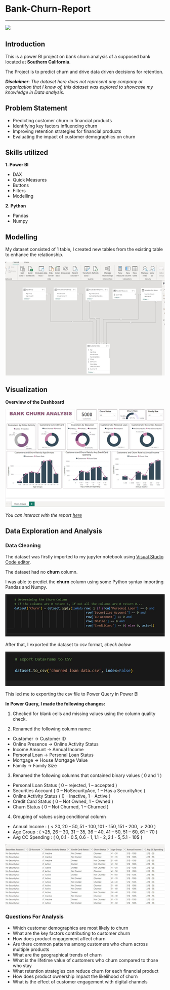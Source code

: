# Bank-Churn-Report
***
![](https://media.licdn.com/dms/image/D4D12AQFwIuqMsdB1JQ/article-cover_image-shrink_600_2000/0/1698802120424?e=2147483647&v=beta&t=fSS462PL0QMBLmY4YJONip6brMx9sf4a-Q1fv7Y8tBo)

## Introduction

This is a power BI project on bank churn analysis of a supposed bank located at **Southern California**.

The Project is to predict churn and drive data driven decisions for retention.

_**Disclaimer**_: _The dataset here does not represent any company or organization that I know of, this dataset was explored to showcase my knowledge in Data 
analysis._


## Problem Statement
- Predicting customer churn in financial products
- Identifying key factors influencing churn
- Improving retention strategies for financial products
- Evaluating the impact of customer demographics on churn

## Skills utilized

**1. Power BI**
- DAX
- Quick Measures
- Buttons
- Filters
- Modelling

**2. Python**
- Pandas
- Numpy


## Modelling

My dataset consisted of 1 table, I created new tables from the existing table to enhance the relationship.

![](https://github.com/oluwagbemiga01/Bank-Churn-Report/blob/main/model%20view.jpg)


## Visualization

**Overview of the Dashboard**

![](https://github.com/oluwagbemiga01/Bank-Churn-Report/blob/main/Bank%20churn%20snip.jpg)

_You can interact with the report [here](https://app.powerbi.com/links/JWdQwjmpO9?ctid=1bc1741c-5767-404b-b0f7-2402c36c6b5a&pbi_source=linkShare)_ 


## Data Exploration and Analysis


### Data Cleaning

The dataset was firstly imported to my jupyter notebook using [Visual Studio Code editor](https://code.visualstudio.com/Download).

The dataset had no **churn** column. 

I was able to predict the **churn** column using some Python syntax importing Pandas and Numpy.

![](https://github.com/oluwagbemiga01/Bank-Churn-Report/blob/main/churn%20prediction.jpg)


After that, I exported the dataset to csv format, _check below_

![](https://github.com/oluwagbemiga01/Bank-Churn-Report/blob/main/exported%20csv%20file.jpg)


This led me to exporting the csv file to Power Query in Power BI

**In Power Query, I made the following changes:**

1.  Checked for blank cells and missing values using the column quality check.
   
2.  Renamed the following column name:
   - Customer -> Customer ID
   - Online Presence -> Online Activity Status
   - Income Amount -> Annual Income
   - Personal Loan -> Personal Loan Status
   - Mortgage -> House Mortgage Value
   - Family -> Family Size

3. 	Renamed the following columns that contained binary values ( 0 and 1 )
   - Personal Loan Status ( 0 – rejected, 1 – accepted )
   - Securities Account ( 0 – NoSecurityAcc, 1 – Has a SecurityAcc )
   - Online Activity Status ( 0 – Inactive, 1 – Active )
   - Credit Card Status ( 0 – Not Owned, 1 – Owned )
   - Churn Status ( 0 – Not Churned, 1 – Churned )

4. 	Grouping of values using conditional column
   - Annual Income : ( < 20$, 20$ - 50$, 51$ - 100$, 101$ - 150$, 151$ - 200$, > 200$ )
   - Age Group : ( <25, 26 – 30, 31 – 35, 36 – 40, 41 – 50, 51 – 60, 61 – 70 )
   - Avg CC Spending : ( 0$, 0.1$ - 0.5$, 0.6$ - 1$, 1.1$ - 2$, 2.1$ - 5$, 5.1$ - 10$ )

![](https://github.com/oluwagbemiga01/Bank-Churn-Report/blob/main/renamed%20columns%20%26%20values.jpg)



### Questions For Analysis

- Which customer demographics are most likely to churn
- What are the key factors contributing to customer churn
- How does product engagement affect churn
- Are there common patterns among customers who churn across multiple products
- What are the geographical trends of churn
- What is the lifetime value of customers who churn compared to those who stay
- What retention strategies can reduce churn for each financial product
- How does product ownership impact the likelihood of churn
- What is the effect of customer engagement with digital channels
